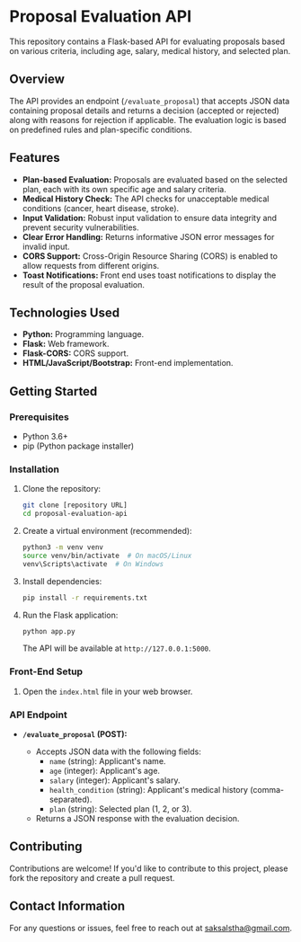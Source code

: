 # Proposal Evaluation API

This repository contains a Flask-based API for evaluating proposals based on various criteria, including age, salary, medical history, and selected plan.

## Overview

The API provides an endpoint (`/evaluate_proposal`) that accepts JSON data containing proposal details and returns a decision (accepted or rejected) along with reasons for rejection if applicable. The evaluation logic is based on predefined rules and plan-specific conditions.

## Features

* **Plan-based Evaluation:** Proposals are evaluated based on the selected plan, each with its own specific age and salary criteria.
* **Medical History Check:** The API checks for unacceptable medical conditions (cancer, heart disease, stroke).
* **Input Validation:** Robust input validation to ensure data integrity and prevent security vulnerabilities.
* **Clear Error Handling:** Returns informative JSON error messages for invalid input.
* **CORS Support:** Cross-Origin Resource Sharing (CORS) is enabled to allow requests from different origins.
* **Toast Notifications:** Front end uses toast notifications to display the result of the proposal evaluation.

## Technologies Used

* **Python:** Programming language.
* **Flask:** Web framework.
* **Flask-CORS:** CORS support.
* **HTML/JavaScript/Bootstrap:** Front-end implementation.

## Getting Started

### Prerequisites

* Python 3.6+
* pip (Python package installer)

### Installation

1.  Clone the repository:

    ```bash
    git clone [repository URL]
    cd proposal-evaluation-api
    ```

2.  Create a virtual environment (recommended):

    ```bash
    python3 -m venv venv
    source venv/bin/activate  # On macOS/Linux
    venv\Scripts\activate  # On Windows
    ```

3.  Install dependencies:

    ```bash
    pip install -r requirements.txt
    ```

4.  Run the Flask application:

    ```bash
    python app.py
    ```

    The API will be available at `http://127.0.0.1:5000`.

### Front-End Setup

1.  Open the `index.html` file in your web browser.

### API Endpoint

* **`/evaluate_proposal` (POST):**

    * Accepts JSON data with the following fields:
        * `name` (string): Applicant's name.
        * `age` (integer): Applicant's age.
        * `salary` (integer): Applicant's salary.
        * `health_condition` (string): Applicant's medical history (comma-separated).
        * `plan` (string): Selected plan (1, 2, or 3).
    * Returns a JSON response with the evaluation decision.

## Contributing
Contributions are welcome! If you'd like to contribute to this project, please fork the repository and create a pull request.

## Contact Information
For any questions or issues, feel free to reach out at saksalstha@gmail.com.
